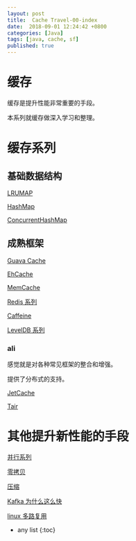 ```yaml
---
layout: post
title:  Cache Travel-00-index
date:  2018-09-01 12:24:42 +0800
categories: [Java]
tags: [java, cache, sf]
published: true
---
```


# 缓存

缓存是提升性能非常重要的手段。

本系列就缓存做深入学习和整理。

# 缓存系列

## 基础数据结构

[LRUMAP](https://houbb.github.io/2018/09/01/cache-05-lrumap)

[HashMap](https://houbb.github.io/2018/09/12/java-hashmap)

[ConcurrentHashMap](https://houbb.github.io/2018/09/12/java-concurrent-hashmap)

## 成熟框架

[Guava Cache](https://houbb.github.io/2018/09/09/cache-guava-cache)

[EhCache](https://houbb.github.io/2018/01/05/ehcache)

[MemCache](https://houbb.github.io/2018/09/06/cache-memcached)

[Redis 系列](https://houbb.github.io/2018/12/12/redis-learn-01-overview-01)

[Caffeine](https://houbb.github.io/2018/09/09/cache-caffeine)

[LevelDB 系列](https://houbb.github.io/2018/09/06/cache-leveldb-01-start)

### ali

感觉就是对各种常见框架的整合和增强。

提供了分布式的支持。

[JetCache](https://houbb.github.io/2018/07/19/jetcache)

[Tair](https://houbb.github.io/2018/09/01/cache-06-tair)

# 其他提升新性能的手段

[并行系列](https://houbb.github.io/2019/01/18/jcip-00-overview)

[零拷贝](https://houbb.github.io/2018/09/22/java-nio-09-zero-copy-09)

[压缩](https://houbb.github.io/2018/11/09/althgorim-compress-01-overview-01)

[Kafka 为什么这么快](https://houbb.github.io/2018/09/19/kafka-fast-reason)

[linux 多路复用](https://houbb.github.io/2017/11/16/netty-08-module-linux-01-select-01)

* any list
{:toc}